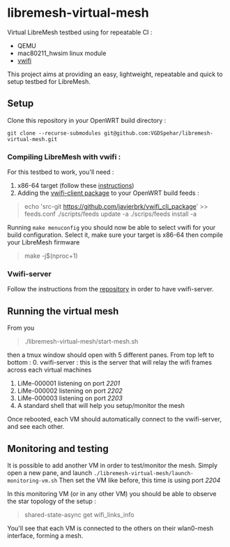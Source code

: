 # libremesh-virtual-mesh

Virtual LibreMesh testbed using for repeatable CI :
- QEMU
- mac80211_hwsim linux module
- [vwifi](https://github.com/Raizo62/vwifi)

This project aims at providing an easy, lightweight, repeatable and quick to setup testbed for LibreMesh.

## Setup

Clone this repository in your OpenWRT build directory :

`git clone --recurse-submodules git@github.com:VGDSpehar/libremesh-virtual-mesh.git`

### Compiling LibreMesh with vwifi :

For this testbed to work, you'll need :

1. x86-64 target  (follow these [instructions](https://libremesh.org/development.html#compiling_libremesh_from_source_code))
2. Adding the [vwifi-client package](https://github.com/javierbrk/vwifi_cli_package) to your OpenWRT build feeds :

> echo 'src-git https://github.com/javierbrk/vwifi_cli_package' >> feeds.conf
> ./scripts/feeds update -a
> ./scrips/feeds install -a

Running `make menuconfig` you should now be able to select vwifi for your build configuration.
Select it, make sure your target is x86-64 then compile your LibreMesh firmware

> make -j$(nproc+1)

### Vwifi-server

Follow the instructions from the [repository](https://github.com/Raizo62/vwifi) in order to have vwifi-server.

## Running the virtual mesh

From you
> ./libremesh-virtual-mesh/start-mesh.sh

then a tmux window should open with 5 different panes. From top left to bottom :
0. vwifi-server : this is the server that will relay the wifi frames across each virtual machines
1. LiMe-000001 listening on port *2201*
2. LiMe-000002 listening on port *2202*
3. LiMe-000003 listening on port *2203*
5. A standard shell that will help you setup/monitor the mesh

Once rebooted, each VM should automatically connect to the vwifi-server, and see each other.

## Monitoring and testing

It is possible to add another VM in order to test/monitor the mesh.
Simply open a new pane, and launch `./libremesh-virtual-mesh/launch-monitoring-vm.sh`
Then set the VM like before, this time is using port *2204*

In this monitoring VM (or in any other VM) you should be able to observe the star topology of the setup :

> shared-state-async get wifi_links_info

You'll see that each VM is connected to the others on their wlan0-mesh interface, forming a mesh. 
